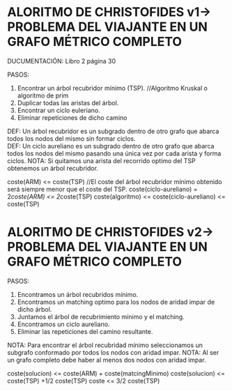 # ALORITMO DE CHRISTOFIDES v1-> PROBLEMA DEL VIAJANTE EN UN GRAFO MÉTRICO COMPLETO

DUCUMENTACIÓN: Libro 2 página 30

PASOS:
1. Encontrar un árbol recubridor mínimo (TSP). //Algoritmo Kruskal o algoritmo de prim
2. Duplicar todas las aristas del árbol.
3. Encontrar un ciclo euleriano.
4. Eliminar repeticiones de dicho camino


DEF: Un árbol recubridor es un subgrado dentro de otro grafo que abarca todos los nodos del mismo sin formar ciclos.	
DEF: Un ciclo aureliano es un subgrado dentro de otro grafo que abarca todos los nodos del mismo pasando una única vez por cada arista y forma ciclos.
NOTA: Si quitamos una arista del recorrido optimo del TSP obtenemos un árbol recubridor.
		
coste(ARM) <= coste(TSP) 	//El coste del árbol recubridor mínimo obtenido será siempre menor que el coste del TSP.
coste(ciclo-aureliano) = 2*coste(ARM) <= 2*coste(TSP)
coste(algoritmo) <= coste(ciclo-aureliano) <= coste(TSP)
		
		
		
# ALORITMO DE CHRISTOFIDES v2-> PROBLEMA DEL VIAJANTE EN UN GRAFO MÉTRICO COMPLETO

PASOS:
1. Encontramos un árbol recubridos mínimo.
2. Encontramos un matching optimo para los nodos de aridad impar de dicho árbol.
3. Juntamos el árbol de recubrimiento mínimo y el matching.
4. Encontramos un ciclo aureliano.
5. Eliminar las repeticiones del camino resultante.

NOTA: Para encontrar el árbol recubridad mínimo seleccionamos un subgrafo conformado por todos los nodos con aridad impar.
NOTA: Al ser un grafo completo debe haber al menos dos nodos con aridad impar.

coste(solucion) <= coste(ARM) + coste(matcingMinimo)
coste(solucion) <= coste(TSP) +1/2 coste(TSP)
coste <= 3/2 coste(TSP)
